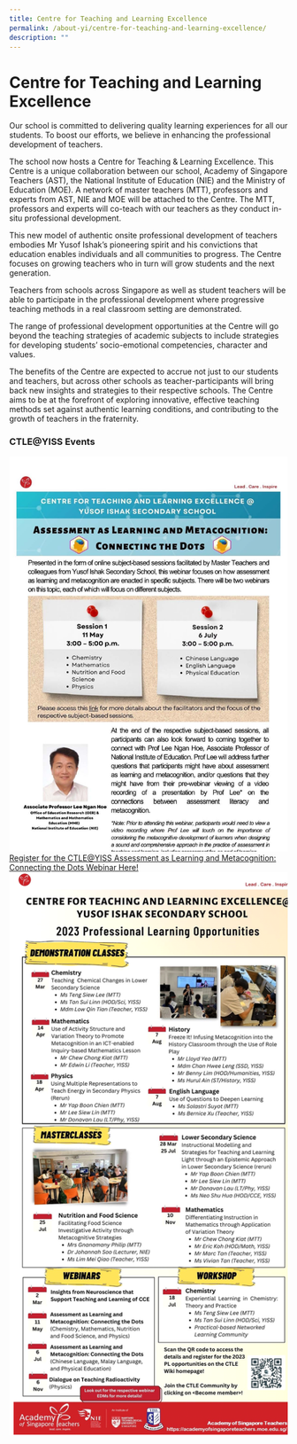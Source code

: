 ```yaml
---
title: Centre for Teaching and Learning Excellence
permalink: /about-yi/centre-for-teaching-and-learning-excellence/
description: ""
---
```

# **Centre for Teaching and Learning Excellence**

Our school is committed to delivering quality learning experiences for all our students. To boost our efforts, we believe in enhancing the professional development of teachers.

The school now hosts a Centre for Teaching &amp; Learning Excellence. This Centre is a unique collaboration between our school, Academy of Singapore Teachers (AST), the National Institute of Education (NIE) and the Ministry of Education (MOE). A network of master teachers (MTT), professors and experts from AST, NIE and MOE will be attached to the Centre. The MTT, professors and experts will co-teach with our teachers as they conduct in-situ professional development.

This new model of authentic onsite professional development of teachers embodies Mr Yusof Ishak’s pioneering spirit and his convictions that education enables individuals and all communities to progress. The Centre focuses on growing teachers who in turn will grow students and the next generation.

Teachers from schools across Singapore as well as student teachers will be able to participate in the professional development where progressive teaching methods in a real classroom setting are demonstrated.

The range of professional development opportunities at the Centre will go beyond the teaching strategies of academic subjects to include strategies for developing students’ socio-emotional competencies, character and values.

The benefits of the Centre are expected to accrue not just to our students and teachers, but across other schools as teacher-participants will bring back new insights and strategies to their respective schools. The Centre aims to be at the forefront of exploring innovative, effective teaching methods set against authentic learning conditions, and contributing to the growth of teachers in the fraternity.

### CTLE@YISS Events
[![](/images/ctle%20webinar.jpg)](https://form.gov.sg/640fe97dfaf442001393f118)
[Register for the CTLE@YISS Assessment as Learning and Metacognition: Connecting the Dots Webinar Here!](https://form.gov.sg/640fe97dfaf442001393f118)
![](/images/ctle%202023-t2.png)